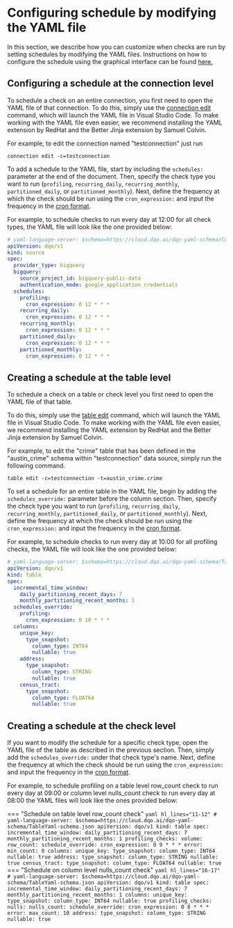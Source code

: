# Configuring schedule by modifying the YAML file

In this section, we describe how you can customize when checks are run by setting schedules by modifying the YAML files.
Instructions on how to configure the schedule using the graphical interface can be found [here.](./index.md)

## Configuring a schedule at the connection level

To schedule a check on an entire connection, you first need to open the YAML file of that connection. To do this, simply
use the [connection edit](../../../command-line-interface/connection/#dqo-connection-edit) command, which will launch the
YAML file in Visual Studio Code. To make working with the YAML file even easier, we recommend installing the YAML
extension by RedHat and the Better Jinja extension by Samuel Colvin.

For example, to edit the connection named "testconnection" just run
```
connection edit -c=testconnection
```

To add a schedule to the YAML file, start by including the `schedules:` parameter at the end of the document. Then, specify the check type you want
to run (`profiling`, `recurring_daily`, `recurring_monthly`, `partitioned_daily`, or `partitioned_monthly`).
Next, define the frequency at which the check should be run using the `cron_expression:` and input the frequency in the [cron format](./cron-formatting.md).

For example, to schedule checks to run every day at 12:00 for all check types, the YAML file will look like the one provided below:

``` yaml hl_lines="9-19"
# yaml-language-server: $schema=https://cloud.dqo.ai/dqo-yaml-schema/ConnectionYaml-schema.json
apiVersion: dqo/v1
kind: source
spec:
  provider_type: bigquery
  bigquery:
    source_project_id: bigquery-public-data
    authentication_mode: google_application_credentials
  schedules:
    profiling:
      cron_expression: 0 12 * * *
    recurring_daily:
      cron_expression: 0 12 * * *
    recurring_monthly:
      cron_expression: 0 12 * * *
    partitioned_daily:
      cron_expression: 0 12 * * *
    partitioned_monthly:
      cron_expression: 0 12 * * *
```


## Creating a schedule at the table level

To schedule a check on a table or check level you first need to open the YAML file of that table.

To do this, simply use the [table edit](../../../command-line-interface/table/#dqo-table-edit) command, which will launch the
YAML file in Visual Studio Code. To make working with the YAML file even easier, we recommend installing the YAML
extension by RedHat and the Better Jinja extension by Samuel Colvin.

For example, to edit the "crime" table that has been defined in the "austin_crime" schema within
"testconnection" data source, simply run the following command.

```
table edit -c=testconnection -t=austin_crime.crime
```

To set a schedule for an entire table in the YAML file, begin by adding the `schedules_override:` parameter before the 
column section. Then, specify the check type you want to run (`profiling`, `recurring_daily`, `recurring_monthly`, `partitioned_daily`, or `partitioned_monthly`).
Next, define the frequency at which the check should be run using the `cron_expression:` and input the frequency in the [cron format](./cron-formatting.md).


For example, to schedule checks to run every day at 10:00 for all profiling checks, the YAML file will look like the one provided below:

``` yaml hl_lines="8-10"
# yaml-language-server: $schema=https://cloud.dqo.ai/dqo-yaml-schema/TableYaml-schema.json
apiVersion: dqo/v1
kind: table
spec:
  incremental_time_window:
    daily_partitioning_recent_days: 7
    monthly_partitioning_recent_months: 1
  schedules_override:
    profiling:
      cron_expression: 0 10 * * *
  columns:
    unique_key:
      type_snapshot:
        column_type: INT64
        nullable: true
    address:
      type_snapshot:
        column_type: STRING
        nullable: true
    census_tract:
      type_snapshot:
        column_type: FLOAT64
        nullable: true
```

## Creating a schedule at the check level

If you want to modify the schedule for a specific check type, open the YAML file of the table as described in the previous section.
Then, simply add the `schedules_override:` under that check type's name. Next, define the frequency at which the check 
should be run using the `cron_expression:` and input the frequency in the [cron format](./cron-formatting.md).

For example, to schedule profiling on a table level row_count check to run every day at 09:00 or column level nulls_count check to run every day at 08:00
the YAML files will look like the ones provided below:


=== "Schedule on table level row_count check"
    ``` yaml hl_lines="11-12"
    # yaml-language-server: $schema=https://cloud.dqo.ai/dqo-yaml-schema/TableYaml-schema.json
    apiVersion: dqo/v1
    kind: table
    spec:
      incremental_time_window:
        daily_partitioning_recent_days: 7
        monthly_partitioning_recent_months: 1
      profiling_checks:
        volume:
          row_count:
            schedule_override:
              cron_expression: 0 9 * * *
            error:
              min_count: 0
      columns:
        unique_key:
          type_snapshot:
            column_type: INT64
            nullable: true
        address:
          type_snapshot:
            column_type: STRING
            nullable: true
        census_tract:
          type_snapshot:
            column_type: FLOAT64
            nullable: true
    ```
=== "Schedule on column level nulls_count check"
    ```yaml hl_lines="16-17"
    # yaml-language-server: $schema=https://cloud.dqo.ai/dqo-yaml-schema/TableYaml-schema.json
    apiVersion: dqo/v1
    kind: table
    spec:
      incremental_time_window:
        daily_partitioning_recent_days: 7
        monthly_partitioning_recent_months: 1
      columns:
        unique_key:
          type_snapshot:
            column_type: INT64
            nullable: true
          profiling_checks:
            nulls:
              nulls_count:
                schedule_override:
                  cron_expression: 0 8 * * *
                error:
                  max_count: 10
        address:
          type_snapshot:
            column_type: STRING
            nullable: true 
    ```